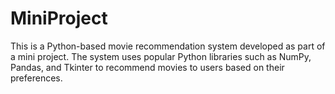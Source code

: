 # MiniProject
This is a Python-based movie recommendation system developed as part of a mini project. The system uses popular Python libraries such as NumPy, Pandas, and Tkinter to recommend movies to users based on their preferences.
